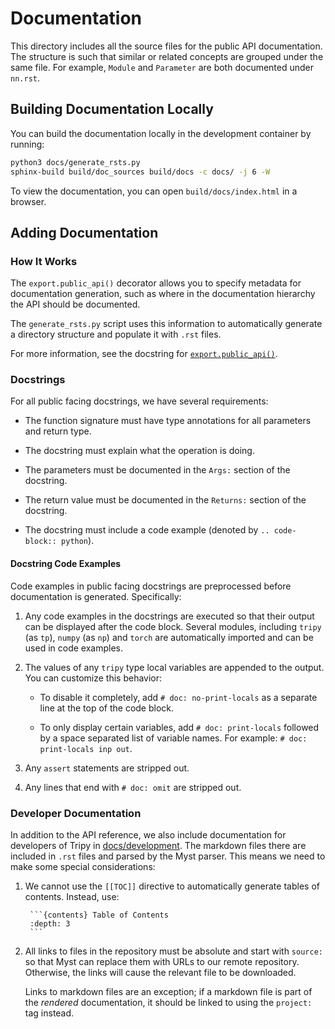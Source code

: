 # Documentation

This directory includes all the source files for the public API documentation.
The structure is such that similar or related concepts are grouped under the same
file. For example, `Module` and `Parameter` are both documented under `nn.rst`.

## Building Documentation Locally

You can build the documentation locally in the development container by running:
```bash
python3 docs/generate_rsts.py
sphinx-build build/doc_sources build/docs -c docs/ -j 6 -W
```
To view the documentation, you can open `build/docs/index.html` in a browser.

## Adding Documentation

### How It Works

The `export.public_api()` decorator allows you to specify metadata for documentation
generation, such as where in the documentation hierarchy the API should be documented.

The `generate_rsts.py` script uses this information to automatically generate a directory
structure and populate it with `.rst` files.

For more information, see the docstring for [`export.public_api()`](../tripy/utils/export.py).

### Docstrings

For all public facing docstrings, we have several requirements:

- The function signature must have type annotations for all parameters and return type.

- The docstring must explain what the operation is doing.

- The parameters must be documented in the `Args:` section of the docstring.

- The return value must be documented in the `Returns:` section of the docstring.

- The docstring must include a code example (denoted by `.. code-block:: python`).


#### Docstring Code Examples

Code examples in public facing docstrings are preprocessed before
documentation is generated. Specifically:

1. Any code examples in the docstrings are executed so that their output can be
    displayed after the code block. Several modules, including `tripy` (as `tp`),
    `numpy` (as `np`) and `torch` are automatically imported and can be used in
    code examples.

2. The values of any `tripy` type local variables are appended to the output.
    You can customize this behavior:

    - To disable it completely, add `# doc: no-print-locals` as a separate line
        at the top of the code block.

    - To only display certain variables, add `# doc: print-locals` followed by a space
        separated list of variable names. For example: `# doc: print-locals inp out`.

3. Any `assert` statements are stripped out.

4. Any lines that end with `# doc: omit` are stripped out.


### Developer Documentation

In addition to the API reference, we also include documentation for developers of Tripy
in [docs/development](/docs/development/). The markdown files there are included in `.rst`
files and parsed by the Myst parser. This means we need to make some special considerations:

1. We cannot use the `[[TOC]]` directive to automatically generate tables of contents.
    Instead, use:

        ```{contents} Table of Contents
        :depth: 3
        ```

2. All links to files in the repository must be absolute and start with `source:` so that
    Myst can replace them with URLs to our remote repository. Otherwise, the links will
    cause the relevant file to be downloaded.

    Links to markdown files are an exception; if a markdown file is part of the *rendered*
    documentation, it should be linked to using the `project:` tag instead.
